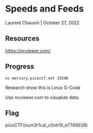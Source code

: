 # Speeds and Feeds

Laurent Chauvin | October 27, 2022

## Resources

https://ncviewer.com/

## Progress

```
nc mercury.picoctf.net 33596
```

Research show this is Linux G-Code

Use ncviewer.com to visualize data.

## Flag

picoCTF{num3r1cal_c0ntr0l_e7749028}
